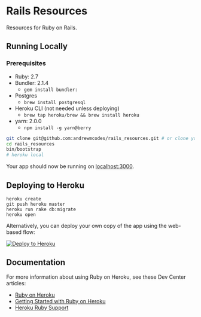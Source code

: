 # Rails Resources

Resources for Ruby on Rails.

## Running Locally

### Prerequisites

- Ruby: 2.7
- Bundler: 2.1.4
  - `gem install bundler:`
- Postgres
  - `brew install postgresql`
- Heroku CLI (not needed unless deploying)
  - `brew tap heroku/brew && brew install heroku`
- yarn: 2.0.0
  - `npm install -g yarn@berry`

```sh
git clone git@github.com:andrewmcodes/rails_resources.git # or clone your own fork
cd rails_resources
bin/bootstrap
# heroku local
```

Your app should now be running on [localhost:3000](http://localhost:3000/).

## Deploying to Heroku

```
heroku create
git push heroku master
heroku run rake db:migrate
heroku open
```

Alternatively, you can deploy your own copy of the app using the web-based flow:

[![Deploy to Heroku](https://www.herokucdn.com/deploy/button.png)](https://heroku.com/deploy)

## Documentation

For more information about using Ruby on Heroku, see these Dev Center articles:

- [Ruby on Heroku](https://devcenter.heroku.com/categories/ruby)
- [Getting Started with Ruby on Heroku](https://devcenter.heroku.com/articles/getting-started-with-ruby)
- [Heroku Ruby Support](https://devcenter.heroku.com/articles/ruby-support)
